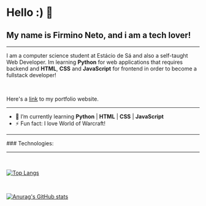 # Hello :) 👋
## My name is Firmino Neto, and i am a tech lover!

<hr/>

I am a computer science student at Estácio de Sá and also a self-taught Web Developer. Im learning __Python__ for web applications that requires backend and __HTML__, __CSS__ and __JavaScript__ for frontend in order to become a fullstack developer!

<br/>

Here's a [link](https://firminoneto.netlify.app/) to my portfolio website.

<hr/>

- 🌱 I’m currently learning **Python** | **HTML** | **CSS** | **JavaScript**
- ⚡ Fun fact: I love World of Warcraft!

<hr/>
### Technologies:

<hr/>

<br/>

[![Top Langs](https://github-readme-stats.vercel.app/api/top-langs/?username=firminoneto11&show_icons=true&theme=radical)](https://github.com/anuraghazra/github-readme-stats)

<br/>

[![Anurag's GitHub stats](https://github-readme-stats.vercel.app/api?username=firminoneto11&show_icons=true&theme=radical)](https://github.com/anuraghazra/github-readme-stats)



<!--
**firminoneto11/firminoneto11** is a ✨ _special_ ✨ repository because its `README.md` (this file) appears on your GitHub profile.

Here are some ideas to get you started:

- 🔭 I’m currently working on ...
- 🌱 I’m currently learning ...
- 👯 I’m looking to collaborate on ...
- 🤔 I’m looking for help with ...
- 💬 Ask me about ...
- 📫 How to reach me: ...
- 😄 Pronouns: ...
- ⚡ Fun fact: ...
-->
